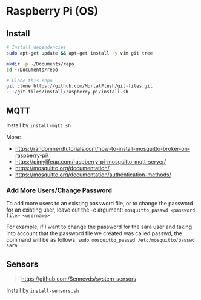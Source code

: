 Raspberry Pi (OS)
=================

## Install
```sh
# Install dependencies
sudo apt-get update && apt-get install -y vim git tree

mkdir -p ~/Documents/repo
cd ~/Documents/repo

# Clone this repo
git clone https://github.com/MortalFlesh/git-files.git
. ./git-files/install/raspberry-pi/install.sh
```

## MQTT
Install by `install-mqtt.sh`

More:
- https://randomnerdtutorials.com/how-to-install-mosquitto-broker-on-raspberry-pi/
- https://pimylifeup.com/raspberry-pi-mosquitto-mqtt-server/
- https://mosquitto.org/documentation/
- https://mosquitto.org/documentation/authentication-methods/

### Add More Users/Change Password
To add more users to an existing password file, or to change the password for an existing user, leave out the -c argument:
`mosquitto_passwd <password file> <username>`

For example, if I want to change the password for the sara user and taking into account that the password file we created was called passwd, the command will be as follows:
`sudo mosquitto_passwd /etc/mosquitto/passwd sara`


## Sensors
> https://github.com/Sennevds/system_sensors

Install by `install-sensors.sh`
